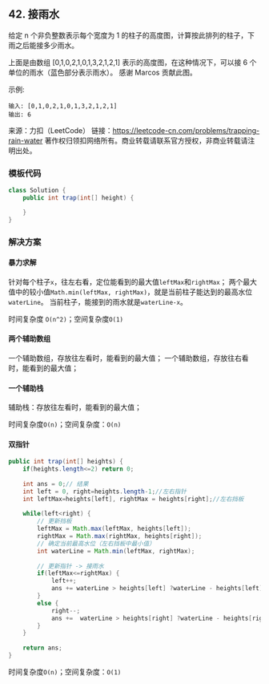 ## 42. 接雨水

给定 n 个非负整数表示每个宽度为 1 的柱子的高度图，计算按此排列的柱子，下雨之后能接多少雨水。

上面是由数组 [0,1,0,2,1,0,1,3,2,1,2,1] 表示的高度图，在这种情况下，可以接 6 个单位的雨水（蓝色部分表示雨水）。 感谢 Marcos 贡献此图。

示例:

```
输入: [0,1,0,2,1,0,1,3,2,1,2,1]
输出: 6
```

来源：力扣（LeetCode）
链接：https://leetcode-cn.com/problems/trapping-rain-water
著作权归领扣网络所有。商业转载请联系官方授权，非商业转载请注明出处。

### 模板代码

``` java
class Solution {
    public int trap(int[] height) {

    }
}
```

### 解决方案

#### 暴力求解

针对每个柱子`x`，往左右看，定位能看到的最大值`leftMax`和`rightMax`；
两个最大值中的较小值`Math.min(leftMax, rightMax)`，就是当前柱子能达到的最高水位`waterLine`。
当前柱子，能接到的雨水就是`waterLine-x`。

时间复杂度 `O(n^2)`；空间复杂度`O(1)`

#### 两个辅助数组

一个辅助数组，存放往左看时，能看到的最大值；
一个辅助数组，存放往右看时，能看到的最大值；

#### 一个辅助栈

辅助栈：存放往左看时，能看到的最大值；

时间复杂度`O(n)`；空间复杂度：`O(n)`

#### 双指针

``` java
public int trap(int[] heights) {
	if(heights.length<=2) return 0;
	
	int ans = 0;// 结果
	int left = 0, right=heights.length-1;//左右指针
	int leftMax=heights[left], rightMax = heights[right];//左右挡板
	
	while(left<right) {
		// 更新挡板
		leftMax = Math.max(leftMax, heights[left]);
		rightMax = Math.max(rightMax, heights[right]);
		// 确定当前最高水位（左右挡板中最小值）
		int waterLine = Math.min(leftMax, rightMax);
		
		// 更新指针 -> 接雨水
		if(leftMax<=rightMax) {
			left++;
			ans += waterLine > heights[left] ?waterLine - heights[left] : 0;
		}
		else {
			right--;
			ans +=  waterLine > heights[right] ?waterLine - heights[right] : 0;
		}
	}
	
	return ans;
}
```

时间复杂度`O(n)`；空间复杂度：`O(1)`

